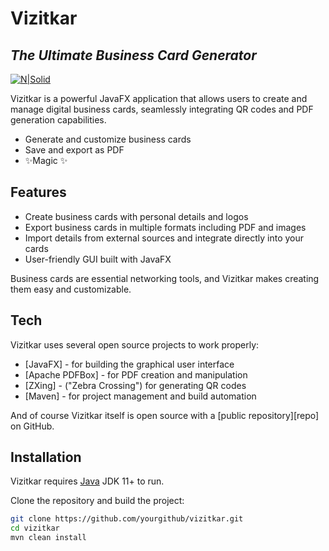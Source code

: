 # Vizitkar
## _The Ultimate Business Card Generator_

[![N|Solid](https://upload.wikimedia.org/wikipedia/commons/8/8f/Example_of_business_card.png)](https://github.com/yourgithub/vizitkar)

Vizitkar is a powerful JavaFX application that allows users to create and manage digital business cards, seamlessly integrating QR codes and PDF generation capabilities.

- Generate and customize business cards
- Save and export as PDF
- ✨Magic ✨

## Features

- Create business cards with personal details and logos
- Export business cards in multiple formats including PDF and images
- Import details from external sources and integrate directly into your cards
- User-friendly GUI built with JavaFX

Business cards are essential networking tools, and Vizitkar makes creating them easy and customizable.

## Tech

Vizitkar uses several open source projects to work properly:

- [JavaFX] - for building the graphical user interface
- [Apache PDFBox] - for PDF creation and manipulation
- [ZXing] - ("Zebra Crossing") for generating QR codes
- [Maven] - for project management and build automation

And of course Vizitkar itself is open source with a [public repository][repo] on GitHub.

## Installation

Vizitkar requires [Java](https://java.com/en/download/) JDK 11+ to run.

Clone the repository and build the project:

```sh
git clone https://github.com/yourgithub/vizitkar.git
cd vizitkar
mvn clean install
```


